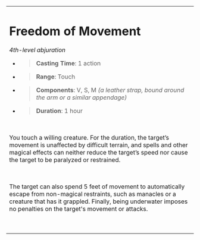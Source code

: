 
<table><tbody><tr class="odd"><td><h1 id="freedom-of-movement"><strong>Freedom of Movement</strong></h1><p><em>4th-level abjuration</em></p><ul><li><blockquote><p><strong>Casting Time</strong>: 1 action</p></blockquote></li><li><blockquote><p><strong>Range</strong>: Touch</p></blockquote></li><li><blockquote><p><strong>Components</strong>: V, S, M <em>(a leather strap, bound around the arm or a similar appendage)</em></p></blockquote></li><li><blockquote><p><strong>Duration</strong>: 1 hour</p></blockquote></li></ul><p> </p><p>You touch a willing creature. For the duration, the target’s movement is unaffected by difficult terrain, and spells and other magical effects can neither reduce the target’s speed nor cause the target to be paralyzed or restrained.</p><p> </p><p>The target can also spend 5 feet of movement to automatically escape from non-magical restraints, such as manacles or a creature that has it grappled. Finally, being underwater imposes no penalties on the target's movement or attacks.</p><p> </p></td></tr></tbody></table>